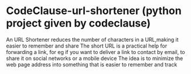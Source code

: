 # CodeClause-url-shortener (python project given by codeclause)
An URL Shortener reduces the number of characters in a URL,making it easier to remember and share
The short URL is a practical help for forwarding a link, for eg if you want to deliver a link to contact by email, to share it on social networks or a mobile device
The idea is to minimize the web page address into something that is easier to remember and track
